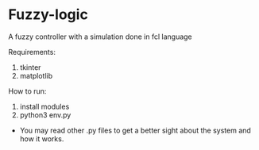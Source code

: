 # Fuzzy-logic
A fuzzy controller with a simulation done in fcl language

Requirements:
1. tkinter
2. matplotlib

How to run:
1. install modules
2. python3 env.py

* You may read other .py files to get a better sight about the system and how it works.
